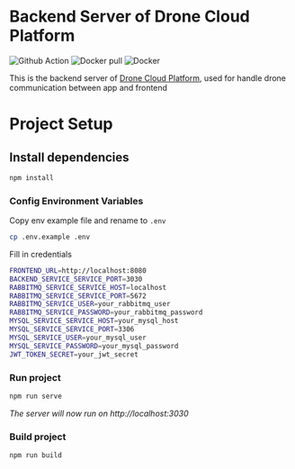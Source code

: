 # Backend Server of Drone Cloud Platform

![Github Action](https://github.com/waiting33118/drone-api-server/actions/workflows/dockerCICD.yml/badge.svg)
![Docker pull](https://img.shields.io/docker/pulls/waiting33118/drone-cloud-backend)
![Docker](https://img.shields.io/badge/docker-%230db7ed.svg?logo=docker&logoColor=white)

This is the backend server of [Drone Cloud Platform](https://github.com/waiting33118/drone-cloud-platform3.0), used for handle drone communication between app and frontend

# Project Setup

## Install dependencies

```bash
npm install
```

### Config Environment Variables

Copy env example file and rename to `.env`

```bash
cp .env.example .env
```

Fill in credentials

```bash
FRONTEND_URL=http://localhost:8080
BACKEND_SERVICE_SERVICE_PORT=3030
RABBITMQ_SERVICE_SERVICE_HOST=localhost
RABBITMQ_SERVICE_SERVICE_PORT=5672
RABBITMQ_SERVICE_USER=your_rabbitmq_user
RABBITMQ_SERVICE_PASSWORD=your_rabbitmq_password
MYSQL_SERVICE_SERVICE_HOST=your_mysql_host
MYSQL_SERVICE_SERVICE_PORT=3306
MYSQL_SERVICE_USER=your_mysql_user
MYSQL_SERVICE_PASSWORD=your_mysql_password
JWT_TOKEN_SECRET=your_jwt_secret
```

### Run project

```bash
npm run serve
```

_The server will now run on http://localhost:3030_

### Build project

```bash
npm run build
```
